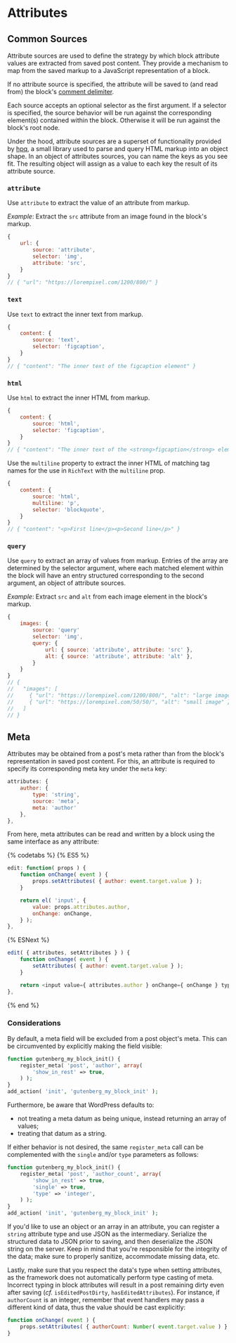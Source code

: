 # Attributes

## Common Sources

Attribute sources are used to define the strategy by which block attribute values are extracted from saved post content. They provide a mechanism to map from the saved markup to a JavaScript representation of a block.

If no attribute source is specified, the attribute will be saved to (and read from) the block's [comment delimiter](../language.md).

Each source accepts an optional selector as the first argument. If a selector is specified, the source behavior will be run against the corresponding element(s) contained within the block. Otherwise it will be run against the block's root node.

Under the hood, attribute sources are a superset of functionality provided by [hpq](https://github.com/aduth/hpq), a small library used to parse and query HTML markup into an object shape. In an object of attributes sources, you can name the keys as you see fit. The resulting object will assign as a value to each key the result of its attribute source.

### `attribute`

Use `attribute` to extract the value of an attribute from markup.

_Example_: Extract the `src` attribute from an image found in the block's markup.

```js
{
	url: {
		source: 'attribute',
		selector: 'img',
		attribute: 'src',
	}
}
// { "url": "https://lorempixel.com/1200/800/" }
```

### `text`

Use `text` to extract the inner text from markup.

```js
{
	content: {
		source: 'text',
		selector: 'figcaption',
	}
}
// { "content": "The inner text of the figcaption element" }
```

### `html`

Use `html` to extract the inner HTML from markup.

```js
{
	content: {
		source: 'html',
		selector: 'figcaption',
	}
}
// { "content": "The inner text of the <strong>figcaption</strong> element" }
```

Use the `multiline` property to extract the inner HTML of matching tag names for the use in `RichText` with the `multiline` prop.

```js
{
	content: {
		source: 'html',
		multiline: 'p',
		selector: 'blockquote',
	}
}
// { "content": "<p>First line</p><p>Second line</p>" }
```

### `query`

Use `query` to extract an array of values from markup. Entries of the array are determined by the selector argument, where each matched element within the block will have an entry structured corresponding to the second argument, an object of attribute sources.

_Example_: Extract `src` and `alt` from each image element in the block's markup.

```js
{
	images: {
		source: 'query'
		selector: 'img',
		query: {
			url: { source: 'attribute', attribute: 'src' },
			alt: { source: 'attribute', attribute: 'alt' },
		}
	}
}
// {
//   "images": [
//     { "url": "https://lorempixel.com/1200/800/", "alt": "large image" },
//     { "url": "https://lorempixel.com/50/50/", "alt": "small image" }
//   ]
// }
```

## Meta

Attributes may be obtained from a post's meta rather than from the block's representation in saved post content. For this, an attribute is required to specify its corresponding meta key under the `meta` key:

```js
attributes: {
	author: {
		type: 'string',
		source: 'meta',
		meta: 'author'
	},
},
```

From here, meta attributes can be read and written by a block using the same interface as any attribute:

{% codetabs %}
{% ES5 %}
```js
edit: function( props ) {
	function onChange( event ) {
		props.setAttributes( { author: event.target.value } );
	}

	return el( 'input', {
		value: props.attributes.author,
		onChange: onChange,
	} );
},
```
{% ESNext %}
```js
edit( { attributes, setAttributes } ) {
	function onChange( event ) {
		setAttributes( { author: event.target.value } );
	}

	return <input value={ attributes.author } onChange={ onChange } type="text" />;
},
```
{% end %}

### Considerations

By default, a meta field will be excluded from a post object's meta. This can be circumvented by explicitly making the field visible:

```php
function gutenberg_my_block_init() {
	register_meta( 'post', 'author', array(
		'show_in_rest' => true,
	) );
}
add_action( 'init', 'gutenberg_my_block_init' );
```

Furthermore, be aware that WordPress defaults to:

- not treating a meta datum as being unique, instead returning an array of values;
- treating that datum as a string.

If either behavior is not desired, the same `register_meta` call can be complemented with the `single` and/or `type` parameters as follows:

```php
function gutenberg_my_block_init() {
	register_meta( 'post', 'author_count', array(
		'show_in_rest' => true,
		'single' => true,
		'type' => 'integer',
	) );
}
add_action( 'init', 'gutenberg_my_block_init' );
```

If you'd like to use an object or an array in an attribute, you can register a `string` attribute type and use JSON as the intermediary. Serialize the structured data to JSON prior to saving, and then deserialize the JSON string on the server. Keep in mind that you're responsible for the integrity of the data; make sure to properly sanitize, accommodate missing data, etc.

Lastly, make sure that you respect the data's type when setting attributes, as the framework does not automatically perform type casting of meta. Incorrect typing in block attributes will result in a post remaining dirty even after saving (_cf._ `isEditedPostDirty`, `hasEditedAttributes`). For instance, if `authorCount` is an integer, remember that event handlers may pass a different kind of data, thus the value should be cast explicitly:

```js
function onChange( event ) {
	props.setAttributes( { authorCount: Number( event.target.value ) } );
}
```
